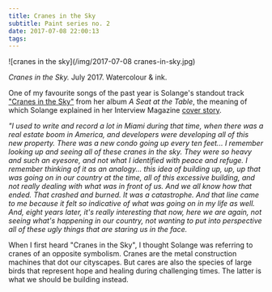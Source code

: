 ```yaml
---
title: Cranes in the Sky
subtitle: Paint series no. 2
date: 2017-07-08 22:00:13
tags:
---
```

![cranes in the sky](/img/2017-07-08 cranes-in-sky.jpg)
 
 *Cranes in the Sky.* July 2017. Watercolour & ink. 

One of my favourite songs of the past year is Solange's standout track ["Cranes in the Sky"](https://www.youtube.com/watch?v=S0qrinhNnOM) from her album *A Seat at the Table*, the meaning of which Solange explained in her Interview Magazine [cover story](http://www.interviewmagazine.com/music/solange/#_). 

<cite> "I used to write and record a lot in Miami during that time, when there was a real estate boom in America, and developers were developing all of this new property. There was a new condo going up every ten feet... I remember looking up and seeing all of these cranes in the sky. They were so heavy and such an eyesore, and not what I identified with peace and refuge. I remember thinking of it as an analogy... this idea of building up, up, up that was going on in our country at the time, all of this excessive building, and not really dealing with what was in front of us. And we all know how that ended. That crashed and burned. It was a catastrophe. And that line came to me because it felt so indicative of what was going on in my life as well. And, eight years later, it's really interesting that now, here we are again, not seeing what's happening in our country, not wanting to put into perspective all of these ugly things that are staring us in the face. </cite>

When I first heard "Cranes in the Sky", I thought Solange was referring to cranes of an opposite symbolism. Cranes are the metal construction machines that dot our cityscapes. But cares are also the species of large birds that represent hope and healing during challenging times. The latter is what we should be building instead. 